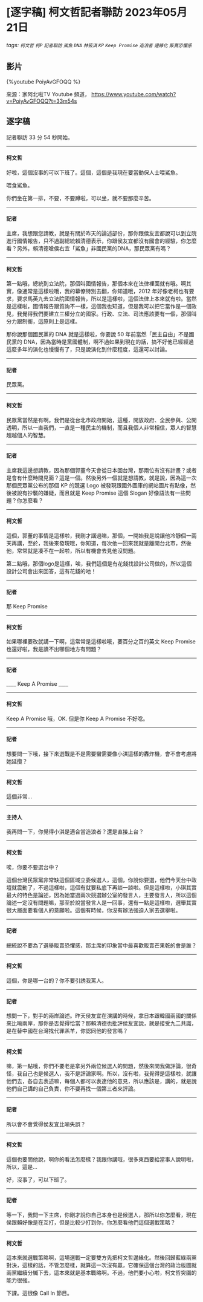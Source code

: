 # [逐字稿] 柯文哲記者聯訪 2023年05月21日 

###### tags: `柯文哲` `柯P` `記者聯訪` `鯊魚` `DNA` `林筱淇` `KP` `Keep Promise` `造浪者` `邊緣化` `販賣恐懼感`

## 影片
{%youtube PoiyAvGFOQQ %}

來源：家阿北啦TV Youtube 頻道， https://www.youtube.com/watch?v=PoiyAvGFOQQ?t=33m54s

## 逐字稿

記者聯訪 33 分 54 秒開始。

---

#### 柯文哲

好啦，這個沒事的可以下班了。這個，這個是我現在要當動保人士喂鯊魚。

喂食鯊魚。
 
你們坐在第一排，不要，不要蹲啦，可以坐，就不要那麼辛苦。

---

#### 記者

主席，我想跟您請教，就是有關於昨天的論述部份，那你跟侯友宜都說可以到立院進行國情報告，只不過副總統賴清德表示，你跟侯友宜都沒有國會的經驗，你怎麼看？另外，賴清德嗆侯右宜「鯊魚」非國民黨的DNA，那民眾黨有嗎？

---

#### 柯文哲
 
第一點哦，總統到立法院，那個叫國情報告，那個本來在法律裡面就有哦。啊其實，像通常是這樣啦哦，我的幕僚特別去翻，你知道哦，2012 年好像老柯也有要求，要求馬英九去立法院國情報告，所以是這樣啦，這個法律上本來就有啦。當然是這樣啦，國情報告跟質詢不一樣，這個我也知道，但是我可以把它當作是一個政見，我覺得我們要建立三權分立的國家。行政、立法、司法應該要有一個，那個叫分力跟制衡，這原則上是這樣。
 
那你說那個國民黨的 DNA 就是這樣啦，你要說 50 年前當然「民主自由」不是國民黨的 DNA，因為當時是黨國體制，啊不過如果到現在的話，搞不好他已經經過這麼多年的演化也慢慢有了，只是說演化到什麼程度，這還可以討論。

---

#### 記者

民眾黨。

---

#### 柯文哲

民眾黨當然是有啊。我們是從台北市政府開始，這種，開放政府、全民參與、公開透明，所以一直我們，一直是一種民主的機制，而且我個人非常相信，眾人的智慧超越個人的智慧。

---

#### 記者

主席我這邊想請教，因為那個郭董今天會從日本回台灣，那兩位有沒有計畫？或者是會有什麼時間見面？這是一個。然後另外一個就是想請教，就是說，因為這一次那個民眾黨公布的那個 KP 的競選 Logo 被發現跟國外圖庫的網站圖片有點像，然後被說有抄襲的嫌疑，而且就是 Keep Promise 這個 Slogan 好像語法有一些問題？你怎麼看？

---

#### 柯文哲

這個，郭董的事情是這樣啦，我剛才講過嘛，那個，一開始我是說讓他冷靜個一兩天再講，至於，我後來發現哦，你知道，每次他一回來我就是離開台北市，然後他，常常就是凑不在一起啦，所以有機會去見他沒問題。

第二點哦，那個logo是這樣，唉，我們這個是有花錢找設計公司做的，所以這個設計公司會出來回答，這有花錢的吔！

---

#### 記者

那 Keep Promise

---

#### 柯文哲

如果哪裡要改就講一下啊，這常常是這樣啦哦，要百分之百的英文 Keep Promise 也還好啦，我是讀不出哪個地方有問題？

---

#### 記者

____ Keep A Promise ____

---

#### 柯文哲

Keep A Promise 哦，OK. 但是你 Keep A Promise 不好唸。

---

#### 記者

想要問一下哦，接下來選戰是不是需要蠻需要像小淇這樣的轟炸機，會不會考慮將她延攬？

---

#### 柯文哲

這個非常...

---

#### 主持人

我再問一下，你覺得小淇是適合當造浪者？還是直接上台？

---

#### 柯文哲

唉，你要不要選台中？

這個台灣民眾黨非常缺這個區域立委候選人，這個，你說你要選，他們今天台中政壇就震動了，不過這樣啦，這個有就要私底下再談一談啦。但是這樣啦，小琪其實最大的特色是論述，因為她當過兩次競選辦公室的發言人，主要發言人，所以這個論述一定沒有問題嘛，那至於說當發言人是一回事，還有一點是這樣啦，選舉其實很大層面要看個人的意願啦。這個有時候，你沒有辦法強迫人家去選舉啦。

---

#### 記者

總統說不要為了選舉販賣恐懼感，那主席的印象當中最喜歡販賣芒果乾的會是誰？

---

#### 柯文哲

這個，你是哪一台的？你不要引誘我罵人。

---

#### 記者

想問一下，對手的兩岸論述。昨天侯友宜在演講的時候，拿日本跟韓國兩國的關係來比喻兩岸，那你是否覺得恰當？那賴清德也批評侯友宜說，就是接受九二共識，是在替中國在台灣找代罪羔羊，你認同他的發言嗎？

---

#### 柯文哲

嘛，第一點哦，你們不要老是拿另外兩位候選人的問題，然後來問我做評論，很奇怪，我自己也是候選人，我不是評論家啊。所以，沒有啦，我覺得是這樣啦，就讓他們去，各自去表述嘛，每個人都可以表達他的意見，所以應該是，講的，就是說他們自己講的自己負責，你不要再找一個第三者來評論。

---

#### 記者

所以會不會覺得侯友宜比喻失誤？

---

#### 柯文哲

這個也要問他說，啊你的看法怎麼樣？我跟你講哦，很多東西要給當事人說明啦，所以，這是...

好，沒事了，可以下班了。

---

#### 記者

等一下，我問一下主席，你剛才說你自己本身也是候選人，那所以你怎麼看，現在侯跟賴好像是在互打，但是比較少打到你，你怎麼看他們這個選戰策略？

---

#### 柯文哲

這本來就選戰策略啊，這場選戰一定要雙方先把柯文哲邊緣化。然後回歸藍綠兩黨對決，這樣的話，不管怎麼樣，就算這一次沒有贏，它確保這個台灣的政治版圖就兩黨繼續分贓下去，這本來就是基本戰略啊。不過，他們要小心啦，柯文哲突圍的能力很強。

下課。這很像 Call In 節目。
